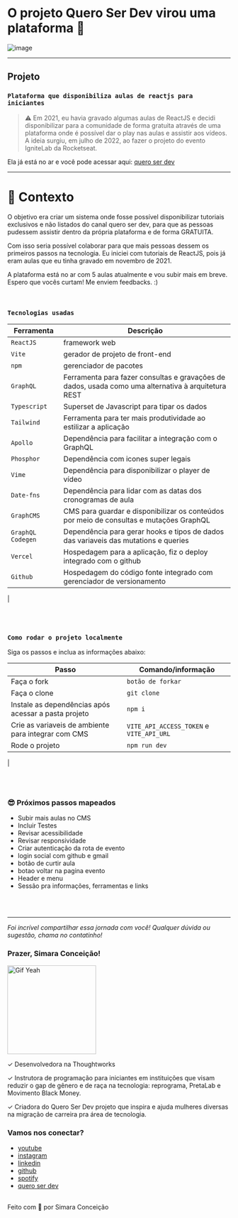# O projeto Quero Ser Dev virou uma plataforma 🚀 

![image](https://media2.giphy.com/media/D567hs4Dex0GEnAKOY/giphy.gif)


---


## Projeto
### `Plataforma que disponibiliza aulas de reactjs para iniciantes`

> ⚠️ Em 2021, eu havia gravado algumas aulas de ReactJS e decidi disponibilizar para a comunidade de forma gratuita através de uma plataforma onde é possível dar o play nas aulas e assistir aos vídeos. A ideia surgiu, em julho de 2022, ao fazer o projeto do evento IgniteLab da Rocketseat.

Ela já está no ar e você pode acessar aqui: [quero ser dev](https://queroserdev.com)

---

# 🧠 Contexto

O objetivo era criar um sistema onde fosse possível disponibilizar tutoriais exclusivos e não listados do canal quero ser dev, para que as pessoas pudessem assistir dentro da própria plataforma e de forma GRATUITA. 

Com isso seria possível colaborar para que mais pessoas dessem os primeiros passos na tecnologia. Eu iniciei com tutoriais de ReactJS, pois já eram aulas que eu tinha gravado em novembro de 2021. 

A plataforma está no ar com 5 aulas atualmente e vou subir mais em breve. Espero que vocês curtam! Me enviem feedbacks. :) 

<br />

### `Tecnologias usadas`

| Ferramenta | Descrição |
| --- | --- |
| `ReactJS` | framework web|
| `Vite` | gerador de projeto de front-end|
| `npm` | gerenciador de pacotes|
| `GraphQL` | Ferramenta para fazer consultas e gravações de dados, usada como uma alternativa à arquitetura REST|
| `Typescript` | Superset de Javascript para tipar os dados|
| `Tailwind` | Ferramenta para ter mais produtividade ao estilizar a aplicação|
| `Apollo` | Dependência para facilitar a integração com o GraphQL|
| `Phosphor` | Dependência com icones super legais|
| `Vime` | Dependência para disponibilizar o player de vídeo|
| `Date-fns` | Dependência para lidar com as datas dos cronogramas de aula|
| `GraphCMS` | CMS para guardar e disponibilizar os conteúdos por meio de consultas e mutações GraphQL |
| `GraphQL Codegen` | Dependência para gerar hooks e tipos de dados das variaveis das mutations e queries|
| `Vercel` | Hospedagem para a aplicação, fiz o deploy integrado com o github|
| `Github` | Hospedagem do código fonte integrado com gerenciador de versionamento|
|

<br />
<br />

### `Como rodar o projeto localmente`

Siga os passos e inclua as informações abaixo:

| Passo                       | Comando/informação |
| --------------------------- | ------------------ |
| Faça o fork                 | `botão de forkar`  |
| Faça o clone                | `git clone`        |
| Instale as dependências após acessar a pasta projeto    | `npm i`            |
| Crie as variaveis de ambiente para integrar com CMS           | `VITE_API_ACCESS_TOKEN` e `VITE_API_URL`     |
| Rode o projeto              | `npm run dev`       |
|

<br />
<br />

### 😎 Próximos passos mapeados

- Subir mais aulas no CMS
- Incluir Testes
- Revisar acessibilidade
- Revisar responsividade
- Criar autenticação da rota de evento
- login social com github e gmail
- botão de curtir aula
- botao voltar na pagina evento
- Header e menu 
- Sessão pra informações, ferramentas e links

<br />
<br />

---

_Foi incrível compartilhar essa jornada com você! Qualquer dúvida ou sugestão, chama no contatinho!_

### Prazer, Simara Conceição!

 <img src="https://media.giphy.com/media/efhcZv18NpQDyRsaYa/giphy.gif" alt="Gif Yeah" width="200"> 

✓	Desenvolvedora na Thoughtworks

✓	Instrutora de programação para iniciantes em instituições que visam reduzir o gap de gênero e de raça na tecnologia: reprograma, PretaLab e Movimento Black Money.

✓	Criadora do Quero Ser Dev projeto que inspira e ajuda mulheres diversas na migração de carreira pra área de tecnologia.

### Vamos nos conectar?

- [youtube](https://www.youtube.com/queroserdev)
- [instagram](https://www.instagram.com/simara_conceicao)
- [linkedin](https://www.linkedin.com/in/simaraconceicao/)
- [github](https://github.com/simaraconceicao)
- [spotify](https://open.spotify.com/show/59vCz4TY6tPHXW26qJknh3)
- [quero ser dev](https://queroserdev.com)

<br>
Feito com 💜 por Simara Conceição
